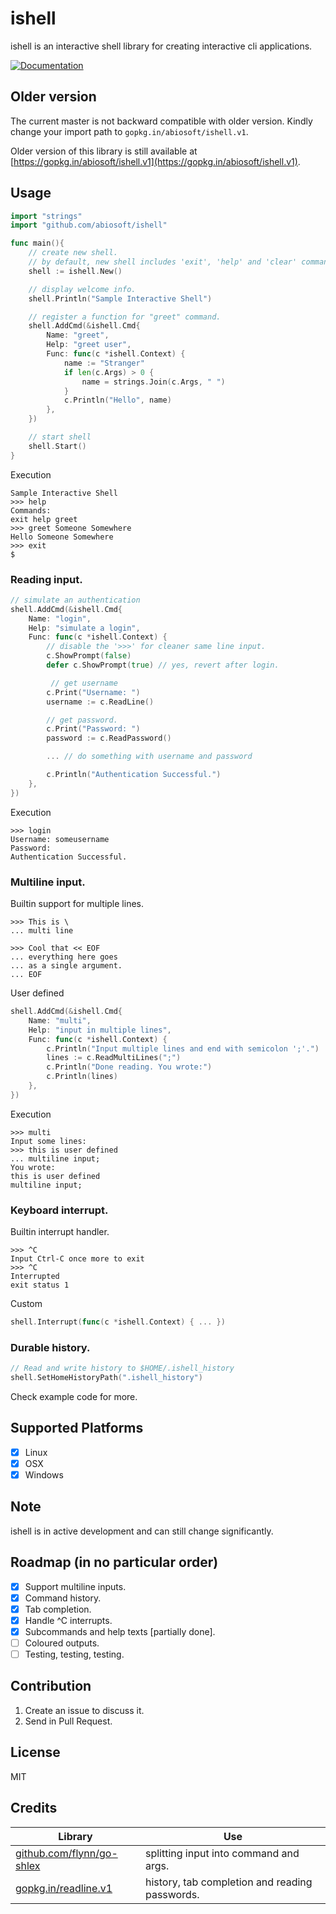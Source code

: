 # ishell
ishell is an interactive shell library for creating interactive cli applications.

[![Documentation](https://img.shields.io/badge/godoc-reference-blue.svg?style=flat-square)](https://godoc.org/github.com/abiosoft/ishell)

## Older version 
The current master is not backward compatible with older version. Kindly change your import path to `gopkg.in/abiosoft/ishell.v1`. 

Older version of this library is still available at [https://gopkg.in/abiosoft/ishell.v1](https://gopkg.in/abiosoft/ishell.v1).


## Usage

```go
import "strings"
import "github.com/abiosoft/ishell"

func main(){
    // create new shell.
    // by default, new shell includes 'exit', 'help' and 'clear' commands.
    shell := ishell.New()

	// display welcome info.
	shell.Println("Sample Interactive Shell")

	// register a function for "greet" command.
    shell.AddCmd(&ishell.Cmd{
		Name: "greet",
		Help: "greet user",
		Func: func(c *ishell.Context) {
			name := "Stranger"
			if len(c.Args) > 0 {
				name = strings.Join(c.Args, " ")
			}
			c.Println("Hello", name)
		},
	})

	// start shell
	shell.Start()
}
```
Execution
```
Sample Interactive Shell
>>> help
Commands:
exit help greet
>>> greet Someone Somewhere
Hello Someone Somewhere
>>> exit
$
```

### Reading input.
```go
// simulate an authentication
shell.AddCmd(&ishell.Cmd{
	Name: "login",
	Help: "simulate a login",
	Func: func(c *ishell.Context) {
		// disable the '>>>' for cleaner same line input.
		c.ShowPrompt(false)
		defer c.ShowPrompt(true) // yes, revert after login.

		 // get username
		c.Print("Username: ")
		username := c.ReadLine()

		// get password.
		c.Print("Password: ")
		password := c.ReadPassword()

		... // do something with username and password

		c.Println("Authentication Successful.")
	},
})
```
Execution
```
>>> login
Username: someusername
Password:
Authentication Successful.
```

### Multiline input.
Builtin support for multiple lines.
```
>>> This is \
... multi line

>>> Cool that << EOF
... everything here goes
... as a single argument. 
... EOF
```
User defined
```go
shell.AddCmd(&ishell.Cmd{
	Name: "multi",
	Help: "input in multiple lines",
	Func: func(c *ishell.Context) {
		c.Println("Input multiple lines and end with semicolon ';'.")
		lines := c.ReadMultiLines(";")
		c.Println("Done reading. You wrote:")
		c.Println(lines)
	},
})
```
Execution
```
>>> multi
Input some lines:
>>> this is user defined 
... multiline input;
You wrote:
this is user defined
multiline input;
```
### Keyboard interrupt.
Builtin interrupt handler.
```
>>> ^C
Input Ctrl-C once more to exit
>>> ^C
Interrupted
exit status 1
```
Custom
```go
shell.Interrupt(func(c *ishell.Context) { ... })
```

### Durable history.
```go
// Read and write history to $HOME/.ishell_history
shell.SetHomeHistoryPath(".ishell_history")
```

Check example code for more.

## Supported Platforms
* [x] Linux
* [x] OSX
* [x] Windows

## Note
ishell is in active development and can still change significantly.

## Roadmap (in no particular order)
* [x] Support multiline inputs.
* [x] Command history.
* [x] Tab completion.
* [x] Handle ^C interrupts.
* [x] Subcommands and help texts [partially done].
* [ ] Coloured outputs.
* [ ] Testing, testing, testing.

## Contribution
1. Create an issue to discuss it.
2. Send in Pull Request.

## License
MIT

## Credits
Library | Use
------- | -----
[github.com/flynn/go-shlex](http://github.com/flynn/go-shlex) | splitting input into command and args.
[gopkg.in/readline.v1](http://gopkg.in/readline.v1) | history, tab completion and reading passwords.
